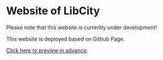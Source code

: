# Website of LibCity

Please note that this website is currently under development!

This website is deployed based on Github Page.

[Click here to preview in advance](https://libcity.ai/).

